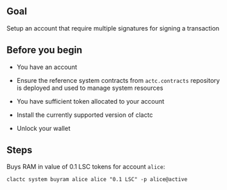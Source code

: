 ## Goal

Setup an account that require multiple signatures for signing a transaction

## Before you begin

* You have an account

* Ensure the reference system contracts from `actc.contracts` repository is deployed and used to manage system resources

* You have sufficient token allocated to your account

* Install the currently supported version of clactc

* Unlock your wallet

## Steps

Buys RAM in value of 0.1 LSC tokens for account `alice`:

```shell
clactc system buyram alice alice "0.1 LSC" -p alice@active
```